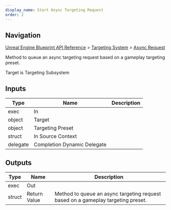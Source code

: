 ```yaml
---
display_name: Start Async Targeting Request
order: 2
---
```

## Navigation

[Unreal Engine Blueprint API Reference](https://dev.epicgames.com/documentation/en-us/unreal-engine/BlueprintAPI) > [Targeting System](https://dev.epicgames.com/documentation/en-us/unreal-engine/BlueprintAPI/TargetingSystem) > [Async Request](https://dev.epicgames.com/documentation/en-us/unreal-engine/BlueprintAPI/TargetingSystem/AsyncRequest)

Method to queue an async targeting request based on a gameplay targeting preset.

Target is Targeting Subsystem

## Inputs

| Type | Name | Description |
| --- | --- | --- |
| exec | In |  |
| object | Target |  |
| object | Targeting Preset |  |
| struct | In Source Context |  |
| delegate | Completion Dynamic Delegate |  |

## Outputs

| Type | Name | Description |
| --- | --- | --- |
| exec | Out |  |
| struct | Return Value | Method to queue an async targeting request based on a gameplay targeting preset. |
